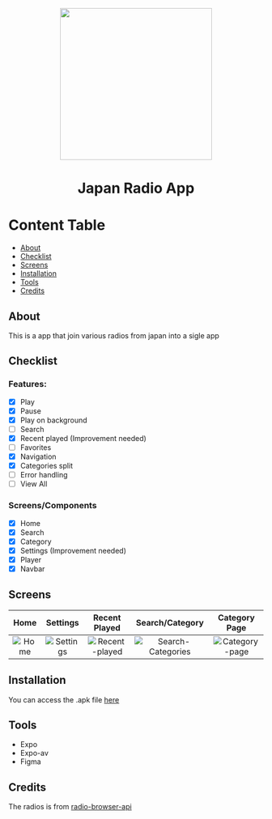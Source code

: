 <p align="center">
<img src="https://user-images.githubusercontent.com/51789882/219218969-fd009ff0-143a-4e60-a6fb-de1a6e7d1338.png" width="300" height="300" >
  <h1 align="center">Japan Radio App</h1>
</p>

Content Table
=================
<!--ts-->
   * [About](#about)
   * [Checklist](#checklist)
   * [Screens](#screens)
   * [Installation](#installation)
   * [Tools](#tools)
   * [Credits](#credits)
<!--te-->

## About
This is a app that join various radios from japan into a sigle app

## Checklist

### Features:
- [x] Play
- [x] Pause
- [x] Play on background
- [ ] Search
- [x] Recent played (Improvement needed)
- [ ] Favorites
- [x] Navigation
- [x] Categories split
- [ ] Error handling
- [ ] View All

### Screens/Components
- [x] Home
- [x] Search
- [x] Category
- [x] Settings (Improvement needed)
- [x] Player
- [x] Navbar

## Screens
Home |  Settings | Recent Played | Search/Category | Category Page
:-----:|:-----:|:-----:|:-----:|:-----:
![Home](https://user-images.githubusercontent.com/51789882/219226140-1675c015-9e27-4207-8c51-53eed622b0a8.jpg) | ![Settings](https://user-images.githubusercontent.com/51789882/219226143-087cd590-96ee-4ddf-882e-180751a280a0.jpg) | ![Recent-played](https://user-images.githubusercontent.com/51789882/219226147-2611fd6b-2288-46a4-99ae-d354d7a733bb.jpg) | ![Search-Categories](https://user-images.githubusercontent.com/51789882/219226146-4cd0ef9e-b1d4-4e5a-bb0c-cd936ce4a868.jpg) | ![Category-page](https://user-images.githubusercontent.com/51789882/219226145-886251a3-0632-4bde-837b-84022280872e.jpg) 


## Installation
You can access the .apk file [here](https://github.com/nailtonvital/japan-radio-app/releases/tag/beta)

## Tools
- Expo
- Expo-av
- Figma

## Credits
The radios is from [radio-browser-api](https://api.radio-browser.info/)
